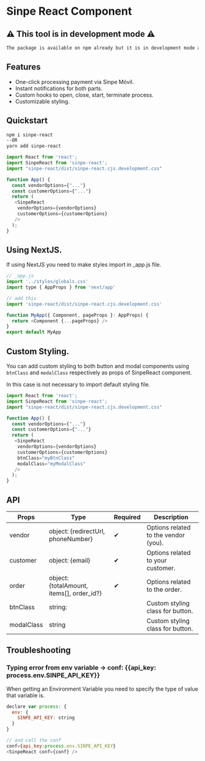 # Sinpe React Component

## ⚠ This tool is in development mode ⚠

```md
The package is available on npm already but it is in development mode and is NOT suitable for production.
```

## Features

- One-click processing payment via Sinpe Móvil.
- Instant notifications for both parts.
- Custom hooks to open, close, start, terminate process.
- Customizable styling.

## Quickstart

```bash
npm i sinpe-react
--OR
yarn add sinpe-react
```

```js
import React from 'react';
import SinpeReact from 'sinpe-react';
import "sinpe-react/dist/sinpe-react.cjs.development.css"

function App() {
  const vendorOptions={"..."}
  const customerOptions={"..."}
  return (
   <SinpeReact
    vendorOptions={vendorOptions}
    customerOptions={customerOptions}
   />
  );
}
```

## Using NextJS.

If using NextJS you need to make styles import in \_app.js file.

```js
// _app.js
import '../styles/globals.css'
import type { AppProps } from 'next/app'

// add this
import 'sinpe-react/dist/sinpe-react.cjs.development.css'

function MyApp({ Component, pageProps }: AppProps) {
  return <Component {...pageProps} />
}
export default MyApp
```

## Custom Styling.

You can add custom styling to both button and modal components using `btnClass` and `modalClass` respectively as props of SinpeReact component.

In this case is not necessary to import default styling file.

```js
import React from 'react';
import SinpeReact from 'sinpe-react';
import "sinpe-react/dist/sinpe-react.cjs.development.css"

function App() {
  const vendorOptions={"..."}
  const customerOptions={"..."}
  return (
   <SinpeReact
    vendorOptions={vendorOptions}
    customerOptions={customerOptions}
    btnClass="myBtnClass"
    modalClass="myModalClass"
   />
  );
}
```

## API

| Props      | Type                                      | Required | Description                          |
| ---------- | ----------------------------------------- | -------- | ------------------------------------ |
| vendor     | object: {redirectUrl, phoneNumber}        | ✔        | Options related to the vendor (you). |
| customer   | object: {email}                           | ✔        | Options related to your customer.    |
| order      | object: {totalAmount, items[], order_id?} | ✔        | Options related to the order.        |
| btnClass   | string:                                   |          | Custom styling class for button.     |
| modalClass | string                                    |          | Custom styling class for button.     |

## Troubleshooting

### Typing error from env variable -> conf: {{api_key: process.env.SINPE_API_KEY}}

When getting an Environment Variable you need to specify the type of value that variable is.

```js
declare var process: {
  env: {
    SINPE_API_KEY: string
  }
}

// and call the conf
conf={api_key:process.env.SINPE_API_KEY}
<SinpeReact conf={conf} />
```
